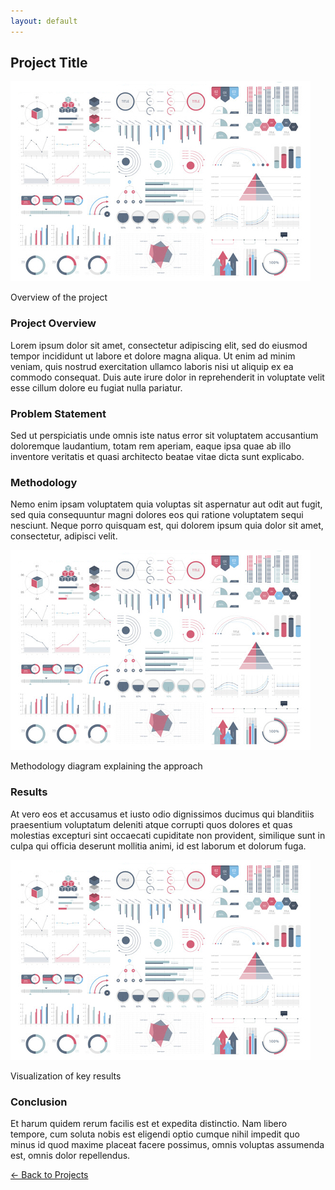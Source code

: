 ```yaml
---
layout: default
---
```


<div class="project-detail">
  <h2>Project Title</h2>
  
  <div class="center-image">
    <img src="images/dummy_thumbnail.jpg?raw=true" alt="Project Banner">
    <p class="image-caption">Overview of the project</p>
  </div>
  
  <h3>Project Overview</h3>
  <p>Lorem ipsum dolor sit amet, consectetur adipiscing elit, sed do eiusmod tempor incididunt ut labore et dolore magna aliqua. Ut enim ad minim veniam, quis nostrud exercitation ullamco laboris nisi ut aliquip ex ea commodo consequat. Duis aute irure dolor in reprehenderit in voluptate velit esse cillum dolore eu fugiat nulla pariatur.</p>
  
  <h3>Problem Statement</h3>
  <p>Sed ut perspiciatis unde omnis iste natus error sit voluptatem accusantium doloremque laudantium, totam rem aperiam, eaque ipsa quae ab illo inventore veritatis et quasi architecto beatae vitae dicta sunt explicabo.</p>
  
  <h3>Methodology</h3>
  <p>Nemo enim ipsam voluptatem quia voluptas sit aspernatur aut odit aut fugit, sed quia consequuntur magni dolores eos qui ratione voluptatem sequi nesciunt. Neque porro quisquam est, qui dolorem ipsum quia dolor sit amet, consectetur, adipisci velit.</p>
  
  <div class="center-image">
    <img src="images/dummy_thumbnail.jpg?raw=true" alt="Methodology Diagram">
    <p class="image-caption">Methodology diagram explaining the approach</p>
  </div>
  
  <h3>Results</h3>
  <p>At vero eos et accusamus et iusto odio dignissimos ducimus qui blanditiis praesentium voluptatum deleniti atque corrupti quos dolores et quas molestias excepturi sint occaecati cupiditate non provident, similique sunt in culpa qui officia deserunt mollitia animi, id est laborum et dolorum fuga.</p>
  
  <div class="center-image">
    <img src="images/dummy_thumbnail.jpg?raw=true" alt="Results Visualization">
    <p class="image-caption">Visualization of key results</p>
  </div>
  
  <h3>Conclusion</h3>
  <p>Et harum quidem rerum facilis est et expedita distinctio. Nam libero tempore, cum soluta nobis est eligendi optio cumque nihil impedit quo minus id quod maxime placeat facere possimus, omnis voluptas assumenda est, omnis dolor repellendus.</p>
  
  <div class="back-navigation">
    <a href="/">← Back to Projects</a>
  </div>
</div>